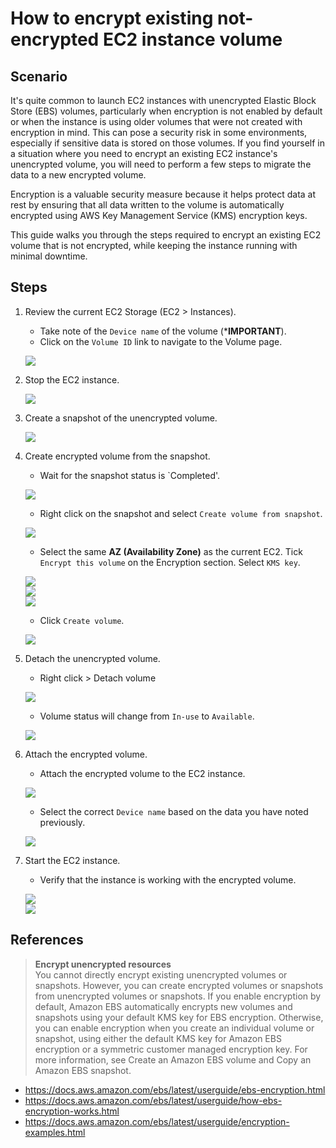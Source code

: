 # How to encrypt existing not-encrypted EC2 instance volume

## Scenario

It's quite common to launch EC2 instances with unencrypted Elastic Block Store (EBS) volumes, particularly when encryption is not enabled by default or when the instance is using older volumes that were not created with encryption in mind. This can pose a security risk in some environments, especially if sensitive data is stored on those volumes. If you find yourself in a situation where you need to encrypt an existing EC2 instance's unencrypted volume, you will need to perform a few steps to migrate the data to a new encrypted volume.

Encryption is a valuable security measure because it helps protect data at rest by ensuring that all data written to the volume is automatically encrypted using AWS Key Management Service (KMS) encryption keys.

This guide walks you through the steps required to encrypt an existing EC2 volume that is not encrypted, while keeping the instance running with minimal downtime.

## Steps

1. Review the current EC2 Storage (EC2 > Instances).
    - Take note of the `Device name` of the volume (***IMPORTANT**).
    - Click on the `Volume ID` link to navigate to the Volume page.

    ![](images/encrypt-ec2-001.jpg)

1. Stop the EC2 instance.  

    ![](images/encrypt-ec2-009.jpg)

1. Create a snapshot of the unencrypted volume.  

    ![](images/encrypt-ec2-002.jpg)

1. Create encrypted volume from the snapshot.  
    - Wait for the snapshot status is `Completed'.  

    ![](images/encrypt-ec2-003.jpg)

    - Right click on the snapshot and select `Create volume from snapshot`.  

    ![](images/encrypt-ec2-004.jpg)  

    - Select the same **AZ (Availability Zone)** as the current EC2. Tick `Encrypt this volume` on the Encryption section. Select `KMS key`.  

    ![](images/encrypt-ec2-005.jpg)  
    ![](images/encrypt-ec2-006.jpg)  
    ![](images/encrypt-ec2-007.jpg)  

    - Click `Create volume`.  

    ![](images/encrypt-ec2-011.jpg)  

1. Detach the unencrypted volume.  
    - Right click > Detach volume  

    ![](images/encrypt-ec2-010.jpg)  

    - Volume status will change from `In-use` to `Available`.  

    ![](images/encrypt-ec2-012.jpg)  

1. Attach the encrypted volume.
    - Attach the encrypted volume to the EC2 instance.  

    ![](images/encrypt-ec2-011.jpg)  
    - Select the correct `Device name` based on the data you have noted previously.  

    ![](images/encrypt-ec2-013.jpg)  

1. Start the EC2 instance.  
    - Verify that the instance is working with the encrypted volume.  

    ![](images/encrypt-ec2-014.jpg)  
    ![](images/encrypt-ec2-015.jpg)  


## References

> **Encrypt unencrypted resources**  
You cannot directly encrypt existing unencrypted volumes or snapshots. However, you can create encrypted volumes or snapshots from unencrypted volumes or snapshots. If you enable encryption by default, Amazon EBS automatically encrypts new volumes and snapshots using your default KMS key for EBS encryption. Otherwise, you can enable encryption when you create an individual volume or snapshot, using either the default KMS key for Amazon EBS encryption or a symmetric customer managed encryption key. For more information, see Create an Amazon EBS volume and Copy an Amazon EBS snapshot.

- https://docs.aws.amazon.com/ebs/latest/userguide/ebs-encryption.html
- https://docs.aws.amazon.com/ebs/latest/userguide/how-ebs-encryption-works.html
- https://docs.aws.amazon.com/ebs/latest/userguide/encryption-examples.html
